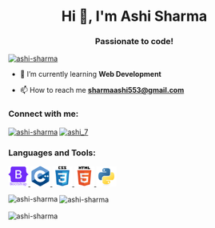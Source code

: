 <h1 align="center">Hi 👋, I'm Ashi Sharma</h1>
<h3 align="center">Passionate to code!</h3>



<p align="left"> <a href="https://github.com/ryo-ma/github-profile-trophy"><img src="https://github-profile-trophy.vercel.app/?username=ashi-sharma" alt="ashi-sharma" /></a> </p>

- 🌱 I’m currently learning **Web Development**

- 📫 How to reach me **sharmaashi553@gmail.com**

<h3 align="left">Connect with me:</h3>
<p align="left">
<a href="https://linkedin.com/in/ashi-sharma" target="blank"><img align="center" src="https://cdn.jsdelivr.net/npm/simple-icons@3.0.1/icons/linkedin.svg" alt="ashi-sharma" height="30" width="40" /></a>
<a href="https://www.codechef.com/users/ashi_7" target="blank"><img align="center" src="https://cdn.jsdelivr.net/npm/simple-icons@3.1.0/icons/codechef.svg" alt="ashi_7" height="30" width="40" /></a>
</p>

<h3 align="left">Languages and Tools:</h3>
<p align="left"> <a href="https://getbootstrap.com" target="_blank"> <img src="https://raw.githubusercontent.com/devicons/devicon/master/icons/bootstrap/bootstrap-plain-wordmark.svg" alt="bootstrap" width="40" height="40"/> </a> <a href="https://www.w3schools.com/cpp/" target="_blank"> <img src="https://raw.githubusercontent.com/devicons/devicon/master/icons/cplusplus/cplusplus-original.svg" alt="cplusplus" width="40" height="40"/> </a> <a href="https://www.w3schools.com/css/" target="_blank"> <img src="https://raw.githubusercontent.com/devicons/devicon/master/icons/css3/css3-original-wordmark.svg" alt="css3" width="40" height="40"/> </a> <a href="https://www.w3.org/html/" target="_blank"> <img src="https://raw.githubusercontent.com/devicons/devicon/master/icons/html5/html5-original-wordmark.svg" alt="html5" width="40" height="40"/> </a> <a href="https://www.python.org" target="_blank"> <img src="https://raw.githubusercontent.com/devicons/devicon/master/icons/python/python-original.svg" alt="python" width="40" height="40"/> </a> </p>

<p><img align="left" src="https://github-readme-stats.vercel.app/api/top-langs?username=ashi-sharma&show_icons=true&locale=en&layout=compact" alt="ashi-sharma" /></p>

<p>&nbsp;<img align="center" src="https://github-readme-stats.vercel.app/api?username=ashi-sharma&show_icons=true&locale=en" alt="ashi-sharma" /></p>

<p><img align="center" src="https://github-readme-streak-stats.herokuapp.com/?user=ashi-sharma&" alt="ashi-sharma" /></p>


